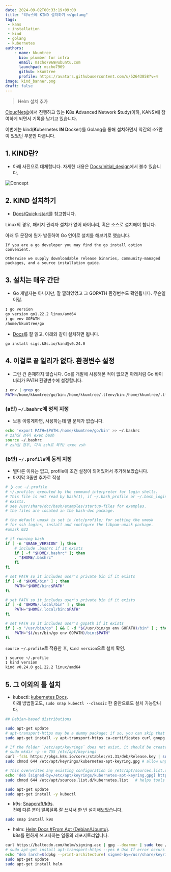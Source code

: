 ```yaml
---
date: 2024-09-02T00:33:19+09:00
title: "리눅스에 KIND 설치하기 w/golang"
tags:
 - kans  
 - installation  
 - kind  
 - golang  
 - kubernetes  
authors:
    - name: kkumtree
      bio: plumber for infra
      email: mscho7969@ubuntu.com
      launchpad: mscho7969
      github: kkumtree
      profile: https://avatars.githubusercontent.com/u/52643858?v=4 
image: kind_banner.png
draft: false
---
```


> Helm 설치 추가

[CloudNet@](https://gasidaseo.notion.site/24-3-df0466c474ff40528e37b24bfdfe9d0f)에서 진행하고 있는 **K**8s **A**dvanced **N**etwork **S**tudy(이하, KANS)에 참여하게 되면서 기록을 남기고 있습니다.  

이번에는 kind(**K**ubernetes **IN** **D**ocker)를 Golang을 통해 설치하면서 약간의 소?란이 있었던 부분만 다룹니다.  

## 1. KIND란?  

- 아래 사진으로 대체합니다. 자세한 내용은 [Docs/Initial_design](https://kind.sigs.k8s.io/docs/design/initial/)에서 볼수 있습니다.  

![Concept](https://kind.sigs.k8s.io/docs/images/diagram.png)

## 2. KIND 설치하기

- [Docs/Quick-start](https://kind.sigs.k8s.io/docs/user/quick-start/)를 참고합니다.  

Linux의 경우, 패키지 관리자 설치가 없어 바이너리, 혹은 소스로 설치해야 합니다.  

아래 두 문장에 뭔가 발동하여 Go 언어로 설치를 해보기로 했습니다.  

```text
If you are a go developer you may find the go install option convenient.

Otherwise we supply downloadable release binaries, community-managed packages, and a source installation guide.
```  

## 3. 설치는 매우 간단

- Go 개발자는 아니지만, 잘 깔려있었고 그 GOPATH 환경변수도 확인됩니다. 무슨일이람.  

```bash
❯ go version
go version go1.22.2 linux/amd64
❯ go env GOPATH
/home/kkumtree/go
```

- [Docs](https://kind.sigs.k8s.io/docs/user/quick-start/#installing-with-go-install)를 잘 읽고, 아래와 같이 설치하면 됩니다.  

```bash
go install sigs.k8s.io/kind@v0.24.0
```

## 4. 이걸로 `끝` 일리가 없다. 환경변수 설정

- 그런 건 존재하지 않습니다. Go를 개발에 사용해본 적이 없으면 아래처럼 Go 바이너리가 PATH 환경변수에 설정합니다.  

```bash
❯ env | grep go
PATH=/home/kkumtree/go/bin:/home/kkumtree/.tfenv/bin:/home/kkumtree/.tfenv/bin:/home/kkumtree/.tfenv/bin:/home/kkumtree/.sdkman/candidates/java/current/bin:/home/kkumtree/.nvm/versions/node/v18.15.0/bin:/usr/local/sbin:/usr/local/bin:/usr/sbin:/usr/bin:/sbin:/bin:/usr/games:/usr/local/games:/snap/bin:/snap/bin
```

### (a안) `~/.bashrc`에 정적 지정

- 보통 이렇게하면, 사용하는데 별 문제가 없습니다.  

```bash
echo 'export PATH=$PATH:/home/kkumtree/go/bin' >> ~/.bashrc
# zsh일 경우) exec bash
source ~/.bashrc
# zsh일 경우, 다시 zsh로 복귀) exec zsh
```

### (b안) `~/.profile`에 동적 지정

- 별다른 이유는 없고, profile에 조건 설정이 되어있어서 추가해보았습니다.  
- 마지막 3줄만 추가로 작성

```bash
# ❯ cat ~/.profile
# ~/.profile: executed by the command interpreter for login shells.
# This file is not read by bash(1), if ~/.bash_profile or ~/.bash_login
# exists.
# see /usr/share/doc/bash/examples/startup-files for examples.
# the files are located in the bash-doc package.

# the default umask is set in /etc/profile; for setting the umask
# for ssh logins, install and configure the libpam-umask package.
#umask 022

# if running bash
if [ -n "$BASH_VERSION" ]; then
    # include .bashrc if it exists
    if [ -f "$HOME/.bashrc" ]; then
	. "$HOME/.bashrc"
    fi
fi

# set PATH so it includes user's private bin if it exists
if [ -d "$HOME/bin" ] ; then
    PATH="$HOME/bin:$PATH"
fi

# set PATH so it includes user's private bin if it exists
if [ -d "$HOME/.local/bin" ] ; then
    PATH="$HOME/.local/bin:$PATH"
fi

# set PATH so it includes user's gopath if it exists
if [ -x "/usr/bin/go" ] && [ -d "$(/usr/bin/go env GOPATH)/bin" ] ; then
    PATH="$(/usr/bin/go env GOPATH)/bin:$PATH"
fi
```

`source ~/.profile`로 적용한 후, `kind version`으로 설치 확인.  

```bash
❯ source ~/.profile
❯ kind version
kind v0.24.0 go1.22.2 linux/amd64
```

## 5. 그 이외의 툴 설치

- kubectl: [kubernetes Docs](https://kubernetes.io/docs/tasks/tools/install-kubectl-linux/#install-using-native-package-management).  
  아래 방법말고도, `sudo snap kubectl --classic` 한 줄만으로도 설치 가능합니다.  

```bash
## Debian-based distributions  

sudo apt-get update
# apt-transport-https may be a dummy package; if so, you can skip that package
sudo apt-get install -y apt-transport-https ca-certificates curl gnupg

# If the folder `/etc/apt/keyrings` does not exist, it should be created before the curl command, read the note below.
# sudo mkdir -p -m 755 /etc/apt/keyrings
curl -fsSL https://pkgs.k8s.io/core:/stable:/v1.31/deb/Release.key | sudo gpg --dearmor -o /etc/apt/keyrings/kubernetes-apt-keyring.gpg
sudo chmod 644 /etc/apt/keyrings/kubernetes-apt-keyring.gpg # allow unprivileged APT programs to read this keyring

# This overwrites any existing configuration in /etc/apt/sources.list.d/kubernetes.list
echo 'deb [signed-by=/etc/apt/keyrings/kubernetes-apt-keyring.gpg] https://pkgs.k8s.io/core:/stable:/v1.31/deb/ /' | sudo tee /etc/apt/sources.list.d/kubernetes.list
sudo chmod 644 /etc/apt/sources.list.d/kubernetes.list   # helps tools such as command-not-found to work correctly

sudo apt-get update
sudo apt-get install -y kubectl
```

- k9s: [Snapcraft/k9s](https://snapcraft.io/k9s).  
  전에 다른 분이 알록달록 잘 쓰셔서 한 번 설치해보았습니다.  
  
```bash
sudo snap install k9s
```  

- helm: [Helm Docs #From Apt (Debian/Ubuntu)](https://helm.sh/docs/intro/install/#from-apt-debianubuntu).  
  k8s를 편하게 쓰고자하는 일종의 레포지토리입니다.  

```bash
curl https://baltocdn.com/helm/signing.asc | gpg --dearmor | sudo tee /usr/share/keyrings/helm.gpg > /dev/null
# sudo apt-get install apt-transport-https --yes # Use If error occurs
echo "deb [arch=$(dpkg --print-architecture) signed-by=/usr/share/keyrings/helm.gpg] https://baltocdn.com/helm/stable/debian/ all main" | sudo tee /etc/apt/sources.list.d/helm-stable-debian.list
sudo apt-get update
sudo apt-get install helm
```  
